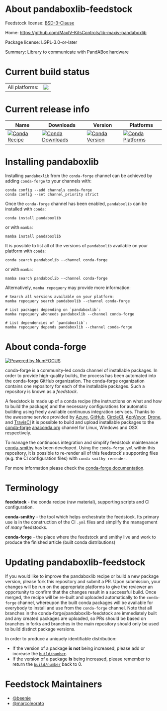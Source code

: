 About pandaboxlib-feedstock
===========================

Feedstock license: [BSD-3-Clause](https://github.com/conda-forge/pandaboxlib-feedstock/blob/main/LICENSE.txt)

Home: https://github.com/MaxIV-KitsControls/lib-maxiv-pandaboxlib

Package license: LGPL-3.0-or-later

Summary: Library to communicate with PandABox hardware

Current build status
====================


<table><tr><td>All platforms:</td>
    <td>
      <a href="https://dev.azure.com/conda-forge/feedstock-builds/_build/latest?definitionId=17598&branchName=main">
        <img src="https://dev.azure.com/conda-forge/feedstock-builds/_apis/build/status/pandaboxlib-feedstock?branchName=main">
      </a>
    </td>
  </tr>
</table>

Current release info
====================

| Name | Downloads | Version | Platforms |
| --- | --- | --- | --- |
| [![Conda Recipe](https://img.shields.io/badge/recipe-pandaboxlib-green.svg)](https://anaconda.org/conda-forge/pandaboxlib) | [![Conda Downloads](https://img.shields.io/conda/dn/conda-forge/pandaboxlib.svg)](https://anaconda.org/conda-forge/pandaboxlib) | [![Conda Version](https://img.shields.io/conda/vn/conda-forge/pandaboxlib.svg)](https://anaconda.org/conda-forge/pandaboxlib) | [![Conda Platforms](https://img.shields.io/conda/pn/conda-forge/pandaboxlib.svg)](https://anaconda.org/conda-forge/pandaboxlib) |

Installing pandaboxlib
======================

Installing `pandaboxlib` from the `conda-forge` channel can be achieved by adding `conda-forge` to your channels with:

```
conda config --add channels conda-forge
conda config --set channel_priority strict
```

Once the `conda-forge` channel has been enabled, `pandaboxlib` can be installed with `conda`:

```
conda install pandaboxlib
```

or with `mamba`:

```
mamba install pandaboxlib
```

It is possible to list all of the versions of `pandaboxlib` available on your platform with `conda`:

```
conda search pandaboxlib --channel conda-forge
```

or with `mamba`:

```
mamba search pandaboxlib --channel conda-forge
```

Alternatively, `mamba repoquery` may provide more information:

```
# Search all versions available on your platform:
mamba repoquery search pandaboxlib --channel conda-forge

# List packages depending on `pandaboxlib`:
mamba repoquery whoneeds pandaboxlib --channel conda-forge

# List dependencies of `pandaboxlib`:
mamba repoquery depends pandaboxlib --channel conda-forge
```


About conda-forge
=================

[![Powered by
NumFOCUS](https://img.shields.io/badge/powered%20by-NumFOCUS-orange.svg?style=flat&colorA=E1523D&colorB=007D8A)](https://numfocus.org)

conda-forge is a community-led conda channel of installable packages.
In order to provide high-quality builds, the process has been automated into the
conda-forge GitHub organization. The conda-forge organization contains one repository
for each of the installable packages. Such a repository is known as a *feedstock*.

A feedstock is made up of a conda recipe (the instructions on what and how to build
the package) and the necessary configurations for automatic building using freely
available continuous integration services. Thanks to the awesome service provided by
[Azure](https://azure.microsoft.com/en-us/services/devops/), [GitHub](https://github.com/),
[CircleCI](https://circleci.com/), [AppVeyor](https://www.appveyor.com/),
[Drone](https://cloud.drone.io/welcome), and [TravisCI](https://travis-ci.com/)
it is possible to build and upload installable packages to the
[conda-forge](https://anaconda.org/conda-forge) [anaconda.org](https://anaconda.org/)
channel for Linux, Windows and OSX respectively.

To manage the continuous integration and simplify feedstock maintenance
[conda-smithy](https://github.com/conda-forge/conda-smithy) has been developed.
Using the ``conda-forge.yml`` within this repository, it is possible to re-render all of
this feedstock's supporting files (e.g. the CI configuration files) with ``conda smithy rerender``.

For more information please check the [conda-forge documentation](https://conda-forge.org/docs/).

Terminology
===========

**feedstock** - the conda recipe (raw material), supporting scripts and CI configuration.

**conda-smithy** - the tool which helps orchestrate the feedstock.
                   Its primary use is in the construction of the CI ``.yml`` files
                   and simplify the management of *many* feedstocks.

**conda-forge** - the place where the feedstock and smithy live and work to
                  produce the finished article (built conda distributions)


Updating pandaboxlib-feedstock
==============================

If you would like to improve the pandaboxlib recipe or build a new
package version, please fork this repository and submit a PR. Upon submission,
your changes will be run on the appropriate platforms to give the reviewer an
opportunity to confirm that the changes result in a successful build. Once
merged, the recipe will be re-built and uploaded automatically to the
`conda-forge` channel, whereupon the built conda packages will be available for
everybody to install and use from the `conda-forge` channel.
Note that all branches in the conda-forge/pandaboxlib-feedstock are
immediately built and any created packages are uploaded, so PRs should be based
on branches in forks and branches in the main repository should only be used to
build distinct package versions.

In order to produce a uniquely identifiable distribution:
 * If the version of a package **is not** being increased, please add or increase
   the [``build/number``](https://docs.conda.io/projects/conda-build/en/latest/resources/define-metadata.html#build-number-and-string).
 * If the version of a package **is** being increased, please remember to return
   the [``build/number``](https://docs.conda.io/projects/conda-build/en/latest/resources/define-metadata.html#build-number-and-string)
   back to 0.

Feedstock Maintainers
=====================

* [@beenje](https://github.com/beenje/)
* [@marcoleorato](https://github.com/marcoleorato/)

